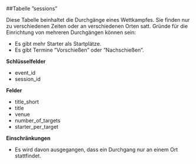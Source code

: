 ##Tabelle ”sessions”

Diese Tabelle beinhaltet die Durchgänge eines Wettkampfes. Sie finden nur zu verschiedenen Zeiten oder an verschiedenen Orten satt. Gründe für die Einrichtung von mehreren Durchgängen können sein:

* Es gibt mehr Starter als Startplätze.
* Es gibt Termine ”Vorschießen” oder ”Nachschießen”.

**Schlüsselfelder**

* event_id
* session_id

**Felder**

* title_short
* title
* venue
* number_of_targets
* starter_per_target

**Einschränkungen**

* Es wird davon ausgegangen, dass ein Durchgang nur an einem Ort stattfindet.
